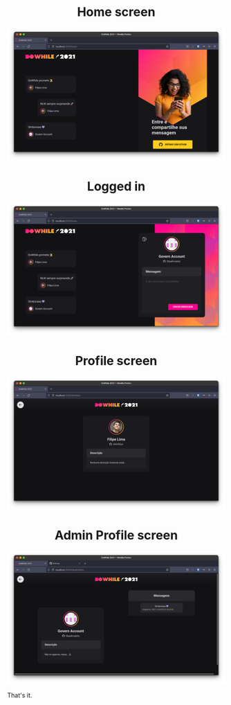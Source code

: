 <h1 align="center">
Home screen
</h1>

<p align="center">
  <img width="800" src="./src/assets/screenshots/screenshot1.png" alt="" />
<p/>

<h1 align="center">
Logged in
</h1>

<p align="center">
  <img width="800" src="./src/assets/screenshots/screenshot2.png" alt="" />
<p/>

<h1 align="center">
Profile screen
</h1>

<p align="center">
  <img width="800" src="./src/assets/screenshots/screenshot3.png" alt="" />
<p/>


<h1 align="center">
Admin Profile screen
</h1>

<p align="center">
  <img width="800" src="./src/assets/screenshots/screenshot4.png" alt="" />
<p/>

That's it.